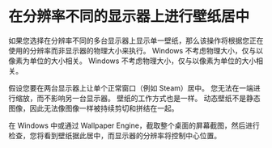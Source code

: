 # 在分辨率不同的显示器上进行壁纸居中

如果您选择在分辨率不同的多台显示器上显示单一壁纸，那么该操作将根据您正在使用的分辨率而非显示器的物理大小来执行。 Windows 不考虑物理大小，仅与以像素为单位的大小相关。 Windows 不考虑物理大小，仅与以像素为单位的大小相关。

假设您要在两台显示器上让单个正常窗口（例如 Steam）居中。 您无法在一端进行缩放，而不影响另一台显示器。 壁纸的工作方式也是一样。 动态壁纸不是静态图像，因此无法像图像一样被持续剪切和拼结在一起。

在 Windows 中或通过 Wallpaper Engine，截取整个桌面的屏幕截图，然后进行检查，您将看到壁纸据此居中，而显示器的分辨率将控制中心位置。 